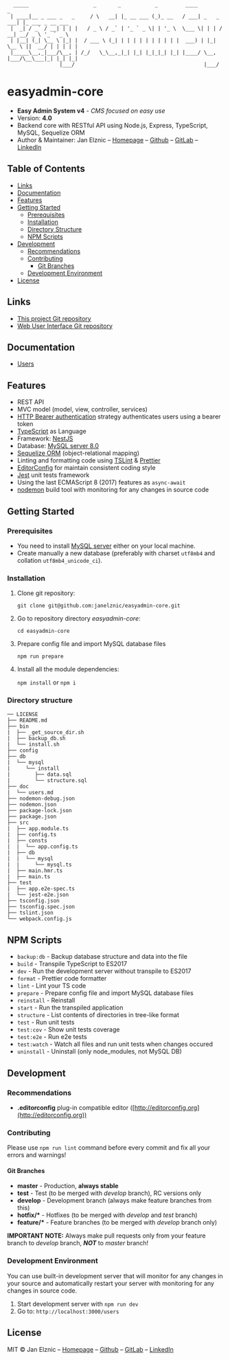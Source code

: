```
  _____                     _       _           _         ____            _                 
 | ____|__ _ ___ _   _     / \   __| |_ __ ___ (_)_ __   / ___| _   _ ___| |_ ___ _ __ ___  
 |  _| / _` / __| | | |   / _ \ / _` | '_ ` _ \| | '_ \  \___ \| | | / __| __/ _ \ '_ ` _ \ 
 | |__| (_| \__ \ |_| |  / ___ \ (_| | | | | | | | | | |  ___) | |_| \__ \ ||  __/ | | | | |
 |_____\__,_|___/\__, | /_/   \_\__,_|_| |_| |_|_|_| |_| |____/ \__, |___/\__\___|_| |_| |_|
                 |___/                                          |___/                       
```

# easyadmin-core
* **Easy Admin System v4** - *CMS focused on easy use*
* Version: __4.0__
* Backend core with RESTful API using Node.js, Express, TypeScript, MySQL, Sequelize ORM
* Author & Maintainer: Jan Elznic – [Homepage](https://janelznic.cz) – [Github](https://github.com/janelznic) – [GitLab](https://gitlab.elznic.net/janelznic) – [LinkedIn](https://linkedin.com/in/janelznic/)


## Table of Contents
- [Links](#Links)
- [Documentation](#Documentation)
- [Features](#Features)
- [Getting Started](#Getting-Started)
  - [Prerequisites](#Prerequisites)
  - [Installation](#Installation)
  - [Directory Structure](#Directory-Structure)
  - [NPM Scripts](#NPM-Scripts)
- [Development](#Development)
  - [Recommendations](#Recommendations)
  - [Contributing](#Contributing)
    - [Git Branches](#Git-Branches)
  - [Development Environment](#Development-Environment)
- [License](#License)


## Links
* [This project Git repository](https://github.com/janelznic/easyadmin-core)
* [Web User Interface Git repository](https://github.com/janelznic/easyadmin-ui)


## Documentation
- [Users](doc/users.md)


## Features
- REST API
- MVC model (model, view, controller, services)
- [HTTP Bearer authentication](https://docs.nestjs.com/techniques/authentication) strategy authenticates users using a bearer token
- [TypeScript](https://www.typescriptlang.org/) as Language
- Framework: [NestJS](https://nestjs.com/)
- Database: [MySQL server 8.0](https://dev.mysql.com/doc/refman/8.0/en/introduction.html)
- [Sequelize ORM](http://docs.sequelizejs.com/) (object-relational mapping)
- Linting and formatting code using [TSLint](https://palantir.github.io/tslint/) & [Prettier](https://prettier.io/)
- [EditorConfig](https://editorconfig.org/) for maintain consistent coding style
- [Jest](https://jestjs.io/) unit tests framework
- Using the last ECMAScript 8 (2017) features as `async-await`
- [nodemon](https://nodemon.io/) build tool with monitoring for any changes in source code


## Getting Started

### Prerequisites

* You need to install [MySQL server](https://dev.mysql.com/doc/refman/8.0/en/installing.html) either on your local machine.
* Create manually a new database (preferably with charset `utf8mb4` and collation `utf8mb4_unicode_ci`).


### Installation

1. Clone git repository:

   `git clone git@github.com:janelznic/easyadmin-core.git`


2. Go to repository directory *easyadmin-core*:

   `cd easyadmin-core`


3. Prepare config file and import MySQL database files

   `npm run prepare`


4. Install all the module dependencies:

   `npm install` or `npm i`


### Directory structure
```
── LICENSE
├── README.md
├── bin
|  ├── _get_source_dir.sh
|  ├── backup_db.sh
|  └── install.sh
├── config
├── db
|  └── mysql
|     └── install
|        ├── data.sql
|        └── structure.sql
├── doc
|  └── users.md
├── nodemon-debug.json
├── nodemon.json
├── package-lock.json
├── package.json
├── src
|  ├── app.module.ts
|  ├── config.ts
|  ├── consts
|  |  └── app.config.ts
|  ├── db
|  |  └── mysql
|  |     └── mysql.ts
|  ├── main.hmr.ts
|  ├── main.ts
├── test
|  ├── app.e2e-spec.ts
|  └── jest-e2e.json
├── tsconfig.json
├── tsconfig.spec.json
├── tslint.json
└── webpack.config.js
```


## NPM Scripts
- `backup:db` - Backup database structure and data into the file
- `build` - Transpile TypeScript to ES2017
- `dev` - Run the development server without transpile to ES2017
- `format` - Prettier code formatter
- `lint` - Lint your TS code
- `prepare` - Prepare config file and import MySQL database files
- `reinstall` - Reinstall
- `start` - Run the transpiled application
- `structure` - List contents of directories in tree-like format
- `test` - Run unit tests
- `test:cov` - Show unit tests coverage
- `test:e2e` - Run e2e tests
- `test:watch` - Watch all files and run unit tests when changes occured
- `uninstall` - Uninstall (only node_modules, not MySQL DB)



## Development

### Recommendations
* **.editorconfig** plug-in compatible editor ([http://editorconfig.org](http://editorconfig.org))

### Contributing
Please use `npm run lint` command before every commit and fix all your errors and warnings!


#### Git Branches
* __master__ - Production, __always stable__
* __test__ - Test (to be merged with *develop* branch), RC versions only
* __develop__ - Development branch (always make feature branches from this)
* __hotfix/*__ - Hotfixes (to be merged with *develop* and *test* branch)
* __feature/*__ - Feature branches (to be merged with *develop* branch only)

__IMPORTANT NOTE:__ Always make pull requests only from your feature branch to *develop* branch, ***NOT*** to *master* branch!


### Development Environment
You can use built-in development server that will monitor for any changes in your source and automatically restart your server with monitoring for any changes in source code.

1. Start development server with `npm run dev`
2. Go to: `http://localhost:3000/users`


## License

MIT © Jan Elznic – [Homepage](https://janelznic.cz) – [Github](https://github.com/janelznic) – [GitLab](https://gitlab.elznic.net/janelznic) – [LinkedIn](https://linkedin.com/in/janelznic/)
